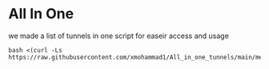 # All In One
we made a list of tunnels in one script for easeir access and usage
```
bash <(curl -Ls https://raw.githubusercontent.com/xmohammad1/All_in_one_tunnels/main/menu.sh)
```
